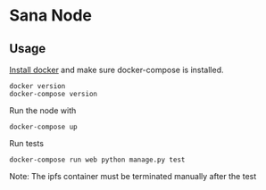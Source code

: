 # Sana Node

## Usage
[Install docker](https://docs.docker.com/install/) and make sure docker-compose is installed.

```
docker version
docker-compose version
```
Run the node with
```
docker-compose up
```
Run tests
```
docker-compose run web python manage.py test
```
Note: The ipfs container must be terminated manually after the test
